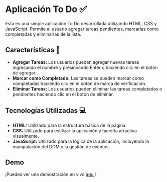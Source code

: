 # Aplicación To Do ✅

Esta es una simple aplicación To Do desarrollada utilizando HTML, CSS y JavaScript. Permite al usuario agregar tareas pendientes, marcarlas como completadas y eliminarlas de la lista.

## Características 🚀

- **Agregar Tareas:** Los usuarios pueden agregar nuevas tareas ingresando el nombre y presionando Enter o haciendo clic en el botón de agregar.
- **Marcar como Completado:** Las tareas se pueden marcar como completadas haciendo clic en el botón de marca de verificación.
- **Eliminar Tareas:** Los usuarios pueden eliminar las tareas completadas o pendientes haciendo clic en el botón de eliminar.

## Tecnologías Utilizadas 💻

- **HTML:** Utilizado para la estructura básica de la página.
- **CSS:** Utilizado para estilizar la aplicación y hacerla atractiva visualmente.
- **JavaScript:** Utilizado para la lógica de la aplicación, incluyendo la manipulación del DOM y la gestión de eventos.

## Demo
¡Puedes ver una demostración en vivo [aqui](https://juandavid631.github.io/Clones_App-s/To%20Do%20-%20App/index.html)!